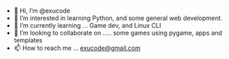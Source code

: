- 👋 Hi, I’m @exucode
- 👀 I’m interested in learning Python, and some general web development.
- 🌱 I’m currently learning ... Game dev, and Linux CLI
- 💞️ I’m looking to collaborate on ..... some games using pygame, apps and templates
- 📫 How to reach me ... exucode@gmail.com

<!---
exucode/exucode is a ✨ special ✨ repository because its `README.md` (this file) appears on your GitHub profile.
You can click the Preview link to take a look at your changes.
--->
